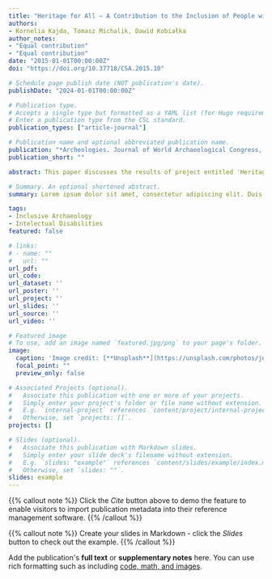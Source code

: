 ```yaml
---
title: "Heritage for All – A Contribution to the Inclusion of People with Intellectual Disabilities in Archaeology: A Polish Perspective"
authors:
- Kornelia Kajda, Tomasz Michalik, Dawid Kobiałka
author_notes:
- "Equal contribution"
- "Equal contribution"
date: "2015-01-01T00:00:00Z"
doi: "https://doi.org/10.37718/CSA.2015.10"

# Schedule page publish date (NOT publication's date).
publishDate: "2024-01-01T00:00:00Z"

# Publication type.
# Accepts a single type but formatted as a YAML list (for Hugo requirements).
# Enter a publication type from the CSL standard.
publication_types: ["article-journal"]

# Publication name and optional abbreviated publication name.
publication: "*Archeologies. Journal of World Archaeological Congress, 1*(1)"
publication_short: ""

abstract: This paper discusses the results of project entitled 'Heritage for all Perception of the past and archaeological heritage by people with intellectual disabili- ties', which the authors carried out on a group of 14 young individuals who were diagnosed with intellectual disabilities. The project aimed to detect how the past is perceived and conceptualized by students with learning and cognitive problems and how we, archaeologists and museum workers, can transfer knowledge about the past to them in a more ap- propriate way. This paper also provides a context for a need for inclusive archaeology as a way of practising archaeology as a discipline of social and cultural value for present-day people. Despite the limited number of people approached during the research and the specific character of education for people with intellectual disabilities in Poland, some conclusions can be drawn. First of all, participants in the project understood the past not as abstract, historical events, but rather as actions related to their personal experiences. Secondly, they remembered more about the past when it was shown and explained to them in an active, participatory way.

# Summary. An optional shortened abstract.
summary: Lorem ipsum dolor sit amet, consectetur adipiscing elit. Duis posuere tellus ac convallis placerat. Proin tincidunt magna sed ex sollicitudin condimentum.

tags:
- Inclusive Archaeology
- Intelectual Disabilities
featured: false

# links:
# - name: ""
#   url: ""
url_pdf: 
url_code: 
url_dataset: ''
url_poster: ''
url_project: ''
url_slides: ''
url_source: ''
url_video: ''

# Featured image
# To use, add an image named `featured.jpg/png` to your page's folder. 
image:
  caption: 'Image credit: [**Unsplash**](https://unsplash.com/photos/jdD8gXaTZsc)'
  focal_point: ""
  preview_only: false

# Associated Projects (optional).
#   Associate this publication with one or more of your projects.
#   Simply enter your project's folder or file name without extension.
#   E.g. `internal-project` references `content/project/internal-project/index.md`.
#   Otherwise, set `projects: []`.
projects: []

# Slides (optional).
#   Associate this publication with Markdown slides.
#   Simply enter your slide deck's filename without extension.
#   E.g. `slides: "example"` references `content/slides/example/index.md`.
#   Otherwise, set `slides: ""`.
slides: example
---
```


{{% callout note %}}
Click the *Cite* button above to demo the feature to enable visitors to import publication metadata into their reference management software.
{{% /callout %}}

{{% callout note %}}
Create your slides in Markdown - click the *Slides* button to check out the example.
{{% /callout %}}

Add the publication's **full text** or **supplementary notes** here. You can use rich formatting such as including [code, math, and images](https://docs.hugoblox.com/content/writing-markdown-latex/).
